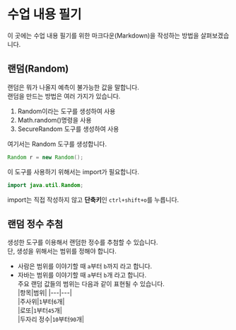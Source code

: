 # 수업 내용 필기
이 곳에는 수업 내용 필기를 위한 마크다운(Markdown)을 작성하는 방법을 살펴보겠습니다.
## 랜덤(Random)  
랜덤은 뭐가 나올지 예측이 불가능한 값을 말합니다.  
랜덤을 만드는 방법은 여러 가지가 있습니다.  

1. Random이라는 도구를 생성하여 사용
2. Math.random()명령을 사용
3. SecureRandom 도구를 생성하여 사용

여기서는 Random 도구를 생성합니다.  
```java
Random r = new Random();
```  
이 도구를 사용하기 위해서는 import가 필요합니다.  
```java
import java.util.Random;
```
import는 직접 작성하지 않고 **단축키**인 `ctrl+shift+o`를 누릅니다.  
## 랜덤 정수 추첨  
생성한 도구를 이용해서 랜덤한 정수를 추첨할 수 있습니다.  
단, 생성을 위해서는 범위를 정해야 합니다.  

-  사람은 범위를 이야기할 때 `a`부터 `b`까지 라고 합니다.  
-  자바는 범위를 이야기할 때 `a`부터 `b`개 라고 합니다.  
 주요 랜덤 값들의 범위는 다음과 같이 표현될 수 있습니다.  
 |항목|범위|
|---|---|  
|주사위|`1`부터`6`개|  
|로또|`1`부터`45`개|  
|두자리 정수|`10`부터`90`개|
